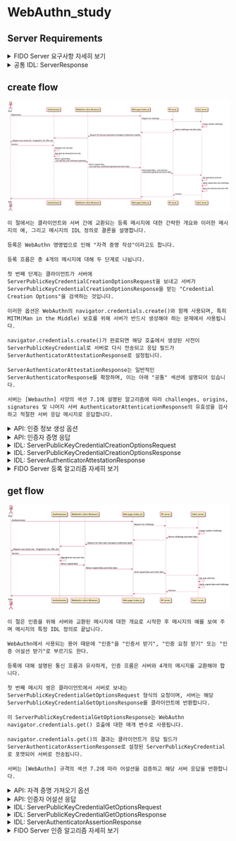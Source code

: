 # WebAuthn_study

## Server Requirements

<details>
<summary>FIDO Server 요구사항 자세히 보기</summary>

	1. 등록 및 증명

	서버가 등록을 지원합니다.

	등록 요청은 인증자에게 챌린지를 보내고 응답으로 CredentialCreationOptions 객체 (또는 이와 유사한)를 수신하는 형식을 취합니다.

	PublicKeyCredential의 응답 특성에는 직렬화된 clientDataJSON 특성과 직렬화된 attestationObject 특성이 모두 포함됩니다.

	역직렬화 시 증명 시 서명된 것과 기본 바이트 구조가 동일하게 유지된다는 점을 제외하고는 직렬화 형식(예: - base64url encoding)에 대한 요구사항은 없습니다.

	2-1. 증명 확인

	서버는 증명 유효성을 검사해야 합니다.

	[WebAuthn] 문서에서 증명의 유효성을 확인하는 방법을 지정합니다.

	Relying Party에 대한 요구사항은 서버에 대해 규범적입니다.

	증명 응답의 필드는 [WebAuthn] 규격의 필드 이름 또는 형식과 일치하지 않을 수 있습니다.

	응용프로그램 및 서버는 자체 필드 형식 및 이름을 협상할 수 있습니다.

	[WebAuthn] 에 설명된 이름 및 형식은 편의를 위한 것입니다.

	서버는 증명 인증서 체인의 유효성을 검사해야 합니다.

	서버는 [FIDO 메타데이터 서비스] 를 통한 증명 검증을 지원해야 합니다.

	서버는 메타데이터 속성을 기반으로 인증자에 대해 추가 인증 요소를 허용하거나, 허용하지 않거나, 요구하거나, 위험 분석을 수행하는 정책을 가질 수 있습니다.

	2.2 증명 타입

	[WebAuthn] 은 여러 증명 유형을 정의합니다.

	서버는 증명 형식 중 하나를 지원해야 합니다.

	서버가 기본 증명을 지원해야 합니다.
	서버는 자체 증명을 지원해야 합니다.
	서버가 개인 정보 CA 인증을 지원할 수 있음.
	서버는 ECDAA(타원곡선 직접 익명 증명)를 지원할 수 있습니다.

	2.3 증명 형식

	[WebAuthn] 은 여러 증명 형식을 정의하며, [WebAuthn] 에코시스템이 발전함에 따라 추가 증명 형식을 추가하기 위해 때때로 업데이트될 수 있습니다.

	서버는 하나 이상의 증명 형식을 지원해야 합니다.

	서버는 Packed Attestation을 지원해야 합니다.
	서버는 TPM Attestation을 지원해야 합니다.
	서버는 Android Key Attestation을 지원해야 합니다.
	서버는 U2F Attestation을 지원해야 합니다.
	서버는 Android SafteyNet Attestation을 지원해야 합니다.
	서버는 [WebAuthn]에서 정의한 다른 증명 형식을 지원할 수 있으며, 이러한 형식은 때때로 업데이트될 수 있습니다.
	인증자 또는 서버가 새 증명 형식을 만드는 경우 [WebAuthn]에 등록해야 합니다.

	증명 형식 예시
	{
		id: 'ADSUllKQmbqdGtpu4sjseh4cg2TxSvrbcHDTBsv4NSSX9...',
		rawId: ArrayBuffer(59),
		response: AuthenticatorAttestationResponse {
			clientDataJSON: ArrayBuffer(121),
			attestationObject: ArrayBuffer(306),
		},
		type: 'public-key'
	}

	3. 인증 및 증명

	서버는 인증을 지원해야 합니다.

	서버는 각 인증 요청에 대해 무작위 challenges 값을 사용해야 한다.

	challenges 값의 무작위성을 결정하는 것은 본 명세서의 범위를 벗어나지만(자세한 내용은 [FIDOSecRef] 참조), 동일한 challenges 값, 단조롭게 증가하는 challenges 값 또는 기타 간단한 challenges 값은 허용되지 않으며 안전하지 않으며 challenges 값 생성에 암호적으로 안전한 난수 생성기가 사용될 것으로 예상된다.

	서버가 assertion signatures의 유효성을 검사합니다.

	assertion signatures을 수신한 서버는 [WebAuthn] 에 정의된 절차를 사용하여 assertion signatures을 검증해야 합니다.

	서버는 TUP/기타 사용자 확인을 검증해야 합니다.

	4. 통신 채널 요구사항

	서버가 TLS를 구현하고 있고 토큰 바인딩을 사용할 수 있는 경우 [TokenBindingOverHttp]를 사용하여 [TokenBindingProtocol]을 구현해야 합니다.

	5. 확장자

	운영 환경에 배포할 때 이러한 방식으로 구성해야 하는 요구 사항은 없지만, 서버는 어떠한 확장도 존재하지 않고 등록 및 인증을 수행할 수 있는 동작 모드를 가져야 한다.

	서버는 확장을 지원할 수 있습니다.
	서버는 FIDO U2F와의 하위 호환성을 위해 AppId를 지원해야 합니다.

	브라우저, 플랫폼 및 기타 클라이언트는 확장을 지원하거나 지원하지 않을 수 있습니다.

	서버가 새로운 확장을 구현하는 경우 [WebAuthn]에 등록해야 합니다.

	6. 기타

	signature는 rawData 필드를 통해 계산됩니다.

	서버는 아래의 알고리즘을 필수로 구현해야합니다.

	서버는 다른 알고리즘을 구현할 수도 있습니다.

	Name: RS1
	Value: TBD (requested assignment -65535)
	Description: RSASSA-PKCS1-v1_5 w/ SHA-1
	Reference: Section 8.2 of [RFC8017]
	Status: Required

	Name: RS256
	Value: TBD (requested assignment -257)
	Description: RSASSA-PKCS1-v1_5 w/ SHA-256
	Reference: Section 8.2 of [RFC8017]
	Status: Required

	Name: ES256
	Value: -7
	Description: ECDSA using P-256 and SHA-256
	Reference: [RFC8152]
	Status: Required

	서버는 필수로 표시된 아래 곡선을 구현해야합니다.

	서버는 다른 곡선을 구현할 수도 있습니다.

	Name: P-256
	Value: 1
	Description: EC2 NIST P-256 also known as secp256r1
	Reference: [RFC8152]
	Status: Required

	설계상, 이 글 작성 시점 현재 인증자가 실제로 사용하고 있는 알고리즘과 곡선만 필수 알고리즘 및 곡선 목록에 포함됩니다.

	가능한 미래의 암호화 개발을 위해 미리 준비하고자하는 서버는 필수 알고리즘 외에도 권장 알고리즘 및 곡선을 구현하는 것을 고려해야 합니다.

	서버는 [FIDO 개인 정보 보호 원칙]을 준수해야 합니다.

	7. 전송 바인딩 프로필 (밑에 자세하게 설명)

	이 섹션은 비규범적입니다.

	7.1 소개
	
	이 문서에는 FIDO2 서버에 대한 비표준, 제안 된 REST API가 포함되어 있습니다.

	이 인터페이스는 필수는 아니지만 FIDO2 적합성 테스트 도구에 사용되는 인터페이스로, 서버는 적합성 테스트 도구에 의해 이러한 메시지가 검증될 수 있도록 표준 방식으로 메시지를 수신하고 보낼 수 있습니다.

	FIDO2 사양과 마찬가지로 여기에 설명된 인터페이스는 [WebAuthn] 사양에 크게 의존합니다.

	이 문서의 명명법은 WebAuthn의 명명법을 따르며 서버와 송수신되는 메시지를 정의하기 위해 인터페이스 정의 언어(IDL)를 재사용한다.

	이 문서는 등록, 인증 및 공통의 세 가지 섹션으로 나뉩니다.

	등록 및 인증 섹션에는 이러한 작업과 관련된 메시지가 포함되며 공통 섹션에는 등록 및 인증에 공통적인 메시지 및 데이터 형식이 포함됩니다.

</details>

<details>
<summary>공통 IDL: ServerResponse</summary>

	dictionary ServerResponse {
		required Status status;
		required DOMString errorMessage = "";
	}

	required status - 응답 상태를 설명합니다. "확인" 또는 "실패"로 설정할 수 있습니다.

	required errorMessage - status가 "실패"로 설정된 경우 이 필드는 비워둘 수 없습니다.

</details>

## create flow

![Sequence diagrams](https://github.com/dc-choi/WebAuthn_study/blob/master/img/reg.png)

	이 절에서는 클라이언트와 서버 간에 교환되는 등록 메시지에 대한 간략한 개요와 이러한 메시지의 예, 그리고 메시지의 IDL 정의로 결론을 설명합니다.

	등록은 WebAuthn 명명법으로 인해 "자격 증명 작성"이라고도 합니다.

	등록 흐름은 총 4개의 메시지에 대해 두 단계로 나뉩니다.

	첫 번째 단계는 클라이언트가 서버에 ServerPublicKeyCredentialCreationOptionsRequest을 보내고 서버가 ServerPublicKeyCredentialCreationOptionsResponse을 받는 "Credential Creation Options"을 검색하는 것입니다.

	이러한 옵션은 WebAuthn의 navigator.credentials.create()와 함께 사용되며, 특히 MITM(Man in the Middle) 보호를 위해 서버가 반드시 생성해야 하는 문제에서 사용됩니다.

	navigator.credentials.create()가 완료되면 해당 호출에서 생성된 사전이 ServerPublicKeyCredential로 서버로 다시 전송되고 응답 필드가 ServerAuthenticatorAttestationResponse로 설정됩니다.

	ServerAuthenticatorAttestationResponse는 일반적인 ServerAuthenticatorResponse를 확장하며, 이는 아래 "공통" 섹션에 설명되어 있습니다.

	서버는 [Webauthn] 사양의 섹션 7.1에 설명된 알고리즘에 따라 challenges, origins, signatures 및 나머지 서버 AuthenticatorAttenticationResponse의 유효성을 검사하고 적절한 서버 응답 메시지로 응답합니다.

<details>
<summary>API: 인증 정보 생성 옵션</summary>

	Request:
	URL: /attestation/options
	Method: POST
	URL Params: None
	Body: application/json formatted ServerPublicKeyCredentialCreationOptionsRequest
	{
		"username": "johndoe@example.com",
		"displayName": "John Doe",
		"authenticatorSelection": {
			"residentKey": false,
			"authenticatorAttachment": "cross-platform",
			"userVerification": "preferred"
		},
		"attestation": "direct"
	}

	Success Response:
	HTTP Status Code: 200 OK
	Body: application/json formatted ServerPublicKeyCredentialCreationOptionsResponse
	{
		"status": "ok",
		"errorMessage": "",
		"rp": {
			"name": "Example Corporation"
		},
		"user": {
			"id": "S3932ee31vKEC0JtJMIQ",
			"name": "johndoe@example.com",
			"displayName": "John Doe"
		},
		"challenge": "uhUjPNlZfvn7onwuhNdsLPkkE5Fv-lUN",
		"pubKeyCredParams": [
			{
				"type": "public-key",
				"alg": -7
			}
		],
		"timeout": 10000,
		"excludeCredentials": [
			{
				"type": "public-key",
				"id": "opQf1WmYAa5aupUKJIQp"
			}
		],
		"authenticatorSelection": {
			"residentKey": false,
			"authenticatorAttachment": "cross-platform",
			"userVerification": "preferred"
		},
		"attestation": "direct"
	}

	Error Response:
	HTTP Status Code: 4xx or 5xx
	Body: application/json formatted ServerResponse
	{
		"status": "failed",
		"errorMessage": "Missing challenge field!"
	}

</details>

<details>
<summary>API: 인증자 증명 응답</summary>

	Request:
	URL: /attestation/result
	Method: POST
	URL Params: None
	Body: application/json formatted ServerPublicKeyCredential with response field set to ServerAuthenticatorAttestationResponse
	{
		id: 'ADSUllKQmbqdGtpu4sjseh4cg2TxSvrbcHDTBsv4NSSX9...',
		rawId: ArrayBuffer(59),
		response: AuthenticatorAttestationResponse {
			clientDataJSON: ArrayBuffer(121),
			attestationObject: ArrayBuffer(306),
		},
		type: 'public-key'
	}

	Success Response:
	HTTP Status Code: 200 OK
	Body: application/json formatted ServerResponse
	{
		"status": "ok",
		"errorMessage": ""
	}

	Error Response:
	HTTP Status Code: 4xx or 5xx
	Body: application/json formatted ServerResponse
	{
		"status": "failed",
		"errorMessage": "Can not validate response signature!"
	}

</details>

<details>
<summary>IDL: ServerPublicKeyCredentialCreationOptionsRequest</summary>

	dictionary ServerPublicKeyCredentialCreationOptionsRequest {
		required DOMString username;
		required DOMString displayName;
		AuthenticatorSelectionCriteria authenticatorSelection;
		AttestationConveyancePreference attestation = "none";
	};

	required username - 사용자가 읽을 수 있는 엔티티 이름입니다.
	Ex) "alexm", "alex.p.mueller@example.com" or "+14255551234".

	required displayName - 표시 전용 사용자 계정에 대한 친숙한 이름입니다.
	Ex) "Alex P. Müller"

	authenticatorSelection - 인증자 관련 옵션을 추가적으로 설정하는 부분
	authenticatorAttachment: 사용자가 다른 클라이언트 장치에서 더 쉽게 재인증을 위해 플랫폼 자격 증명을 등록하는 데 사용할 수 있습니다. (cross-platform, platform)
	requireResidentKey: 기본값 false, true로 설정된 경우 공개 키 자격 증명을 만들 때 해당 공개키의 검증을 하도록 함.
	userVerification: 기본값 preferred
	required(작업에 대해 사용자 확인을 요구하며 응답에 UV 플래그가 설정되어 있지 않으면 작업에 실패함을 나타냅니다.)
	preferred(작업에 대해 사용자 확인을 선호하지만 응답에 UV 플래그가 설정되어 있지 않은 경우 작업에 실패하지 않음을 나타냅니다.)
	discouraged(작업 중에 사용자 검증이 사용되는 것을 원하지 않음을 나타냅니다.)

	attestation - 이 옵션을 사용하면 서버가 이 등록 이벤트에 대한 증명 데이터의 중요도를 나타낼 수 있습니다.
	값이 "none"이면 서버가 증명에 신경 쓰지 않음을 나타냅니다.
	"indirect" 값은 서버가 익명 증명 데이터를 허용함을 의미합니다.
	"direct"는 서버가 인증자로부터 증명 데이터를 수신하려는 것을 의미합니다.
	기본값은 "none"으로 설정됩니다.

</details>

<details>
<summary>IDL: ServerPublicKeyCredentialCreationOptionsResponse</summary>

	dictionary ServerPublicKeyCredentialCreationOptionsResponse : ServerResponse {
		required PublicKeyCredentialRpEntity rp;
		required ServerPublicKeyCredentialUserEntity user;

		required DOMString challenge;
		required sequence<PublicKeyCredentialParameters> pubKeyCredParams;

		unsigned long timeout;
		sequence<ServerPublicKeyCredentialDescriptor> excludeCredentials = [];
		AuthenticatorSelectionCriteria authenticatorSelection;
		AttestationConveyancePreference attestation = "none";
		AuthenticationExtensionsClientInputs extensions;
	};

	required rp - PublicKeyCredentialRpEntity
	id: rpId에 대한 고유 식별자입니다. id는 현재 브라우저에 있는 도메인의 하위 집합이어야 합니다.

	required user - ServerPublicKeyCredentialUserEntity
	id: base64url 인코딩된 id 버퍼
	displayName: 표시 전용 사용자 계정에 대한 친숙한 이름입니다.

	required challenge - 임의 base64url 인코딩 값(최소 16바이트 길이 및 최대 64바이트 길이)

	required pubKeyCredParams - PublicKeyCredentialParameters (공개 키 자격 증명 매개 변수 순서)
	type: 만들 자격 증명 유형을 지정합니다. 값은 PublicKeyCredentialType의 구성원이어야 하며, 알 수 없는 값을 무시하고 알 수 없는 유형의 매개 변수를 무시합니다.
	alg: 새로 생성된 자격 증명이 사용될 암호화 서명 알고리즘과 생성 될 비대칭 키 쌍의 유형을 지정합니다.

	timeout - 오류가 반환되기 전에 사용자가 등록 프롬프트에 응답해야 하는 시간(밀리초 단위).

	excludeCredentials - ServerPublicKeyCredentialDescriptor (자격증명의 중복 방지 및 자격증명에 도달하는 방법 여부와 결정)
	type: 만들 자격 증명 유형을 지정합니다. 값은 PublicKeyCredentialType의 구성원이어야 하며, 알 수 없는 값을 무시하고 알 수 없는 유형의 매개 변수를 무시합니다.
	id: 호출해서 참조하는 공개 키 자격 증명의 base64url 인코딩된 자격 증명 ID를 포함합니다.
	transports: 호출한 후, 공개 키 자격 증명의 관리 인증자와 통신할 수 있는 방법에 대한 힌트를 제공 ('usb', 'nfc' 등등)

	authenticatorSelection - 인증자 관련 옵션을 추가적으로 설정하는 부분
	authenticatorAttachment: 사용자가 다른 클라이언트 장치에서 더 쉽게 재인증을 위해 플랫폼 자격 증명을 등록하는 데 사용할 수 있습니다. (cross-platform, platform)
	requireResidentKey: 기본값 false, true로 설정된 경우 공개 키 자격 증명을 만들 때 해당 공개키의 검증을 하도록 함.
	userVerification: 기본값 preferred
	required(작업에 대해 사용자 확인을 요구하며 응답에 UV 플래그가 설정되어 있지 않으면 작업에 실패함을 나타냅니다.)
	preferred(작업에 대해 사용자 확인을 선호하지만 응답에 UV 플래그가 설정되어 있지 않은 경우 작업에 실패하지 않음을 나타냅니다.)
	discouraged(작업 중에 사용자 검증이 사용되는 것을 원하지 않음을 나타냅니다.)

	attestation - 이 옵션을 사용하면 서버가 이 등록 이벤트에 대한 증명 데이터의 중요도를 나타낼 수 있습니다.
	값이 "none"이면 서버가 증명에 신경 쓰지 않음을 나타냅니다.
	"indirect" 값은 서버가 익명 증명 데이터를 허용함을 의미합니다.
	"direct"는 서버가 인증자로부터 증명 데이터를 수신하려는 것을 의미합니다.
	기본값은 "none"으로 설정됩니다.

	extensions - 클라이언트 확장 입력 값

</details>

<details>
<summary>IDL: ServerAuthenticatorAttestationResponse</summary>

	dictionary ServerAuthenticatorAttestationResponse : ServerAuthenticatorResponse {
		required DOMString      clientDataJSON;
		required DOMString      attestationObject;
	};

	required clientDataJSON - base64url 인코딩된 clientDataJSON 버퍼
	// Parsing the clientDataJSON
	{
		challenge: "p5aV2uHXr0AOqUk7HQitvi-Ny1....",
		origin: "https://webauthn.guide",
		type: "webauthn.create"
	}

	challenge: 이것은 create() 호출에 전달된 것과 동일합니다. 서버는 반환된 challenge가 이 등록 이벤트에 대해 생성된 challenge와 일치하는지 확인해야 합니다.
	origin: 서버는 이 "origin" 문자열이 응용프로그램의 origin과 일치하는지 확인해야 합니다.
	type: 서버는 이 문자열이 실제로 "webauthn.create"인지 확인합니다. 다른 문자열이 제공되면 인증자가 잘못된 작업을 수행했음을 나타냅니다.

	required attestationObject - base64url 인코딩된 attestationObject 버퍼
	// Parsing the attestationObject
	{
		authData: Uint8Array(196),
		fmt: "fido-u2f",
		attStmt: {
			sig: Uint8Array(70),
			x5c: Array(1),
		},
	}

	authData: 인증자 데이터는 등록 이벤트에 대한 메타데이터와 향후 인증에 사용할 공개 키가 포함된 바이트 배열입니다.
	fmt: 증명 형식을 나타냅니다. 인증자는 여러 가지 방법으로 증명 데이터를 제공할 수 있습니다. 이는 서버가 증명 데이터를 구문 분석하고 검증하는 방법을 나타냅니다.
	attStmt: 이것은 증명문입니다. 이 개체는 표시된 증명 형식에 따라 다르게 나타납니다.
	이 경우 signature sig 및 증명 인증서 x5c가 제공됩니다.
	서버는 이 데이터를 사용하여 인증자로부터 받은 자격 증명 공개 키를 암호화하여 확인합니다.
	또한 서버는 인증서를 사용하여 취약한 것으로 추정되는 인증자를 거부할 수 있습니다.

	// Parsing the authenticator data (Parsing authData)
	{
		rpIdHash: "LNeTz6C0GMu_DqhSIoYH2el7Mz1NsKQQF3Zq9ruMdVE",
		flags: {
			"value": 65,
			"up": true,
			"uv": false,
			"at": true,
			"ed": false
		},
		signCount: 0,
		attestedCredentialData: {
			aaguid: "AAAAAAAAAAAAAAAAAAAAAA",
			credentialId: "s83owuOGSCxZeyHsqHqF8oZM_F7kde53Pdnvzxhz9sQPK41SySk9JG0R8OIa1751SmNi37OX80oqIfewM9Azpg",
			credentialPublicKey: {
				kty: "EC",
				alg: "ES256",
				crv: "P-256",
				x: "qcmw3NcebCb_jrRtSKpD-FKpUuupsQW2LpljWpvig10",
				y: "b1QHO_NXteqUVdbGWwaAehQQ8E1rV8ZAgYiPTV6B5-o"
			}
		}
	}

	rpIdHash: 자격 증명의 범위가 지정되는 RP ID의 SHA-256 해시입니다.

	flags: 1byte로된 검증값
	Bit 0: User Present (UP) result.
	1은 유저가 존재한다.
	0은 유저가 존재하지 않는다.

	Bit 2: User Verified (UV) result.
	1은 유저가 검증되었다.
	0은 유저가 검증 되지 않았다.

	Bit 6: Attested credential data included (AT).
	인증자가 증명된 자격 증명 데이터를 추가했는지 여부를 나타냅니다.

	Bit 7: Extension data included (ED).
	인증자 데이터에 확장명이 있는지 여부를 나타냅니다.

	signCount: 서명 카운터, 32비트 부호 없는 빅 엔디언 정수.
	attestedCredentialData: 증명된 자격 증명 데이터(있는 경우)입니다. 이 길이는 인증되는 인증 정보 ID 및 인증 정보 공개 키의 길이에 따라 달라집니다.
	aaguid: 인증자의 AAGID입니다.
	credentialId: 인증 ID로 공개 키 자격 증명 소스 및 인증 확인을 식별하는 고유한 바이트 시퀀스입니다.

	credentialPublicKey: CTAP2 표준 CBOR 인코딩 양식을 사용하여 COSE_Key 형식으로 인코딩된 자격 증명 공개 키입니다.
	COSE_Key-encoded credential 공개 키는 "alg" 매개 변수를 포함해야 하며 다른 선택적 매개 변수를 포함할 수 없습니다.
	"alg" 매개 변수에는 COSE algorithmIdentifier 값이 포함되어야 합니다.
	인코딩된 자격 증명 공개 키에는 관련 키 유형 사양에서 규정한 추가 필수 매개 변수, 즉 키 유형 "kty" 및 알고리즘 "alg"에 필요한 매개 변수가 포함되어야 합니다.

</details>

<details>
<summary>FIDO Server 등록 알고리즘 자세히 보기</summary>

	1. Relying Party의 필요에 따라 PublicKeyCredentialCreationOptions를 설정해 옵션으로 지정합니다.

	2. navigator.credentials.create()를 호출하고 옵션을 공용 키 옵션으로 전달합니다. 성공적으로 해결된 약속의 결과가 자격 증명이 되도록 하십시오.
		1. 약속이 거부된 경우 사용자가 볼 수 있는 오류로 행사를 중단하거나 거부된 약속에서 사용할 수 있는 컨텍스트에서 결정될 수 있는 사용자 경험을 안내한다.
		2. 예를 들어 "InvalidStateError"와 같은 오류 코드로 약속이 거부되면 다른 인증자를 사용하도록 사용자에게 지시할 수 있습니다.

	3. 응답을 credential.response로 지정합니다.
		1. 응답이 AuthenticatorAttestationResponse의 인스턴스가 아닌 경우 사용자가 볼 수 있는 오류로 세리머니를 중단합니다.

	4. clientExtensionResults는 credential.getClientExtensionResults()를 호출한 결과입니다.

	5. JSONtext가 response.clientDataJSON 값에 대해 UTF-8 디코드를 실행한 결과라고 합니다.
		1. UTF-8 디코드 구현은 UTF-8 디코드 알고리즘에 의해 산출된 것과 동일한 결과를 산출하는 한 허용된다. 특히 선행 바이트 순서 표시(BOM)는 반드시 제거해야 합니다.

	6. 자격 증명을 생성하는 동안 수집된 클라이언트 데이터인 C를 JSON 텍스트에서 구현별 JSON 파서를 실행한 결과라고 합니다.
		1. C는 이 알고리즘에 의해 요구되는 C의 구성 요소가 참조 가능한 한 구현에 특화된 데이터 구조 표현일 수 있다.

	7. C.type의 값이 webauthn.create인지 확인합니다.

	8. C.challenge의 값이 options.challenge의 base64url 인코딩과 동일한지 확인합니다.

	9. C.origin의 값이 Related Party의 오리진과 일치하는지 확인합니다.

	10. C.tokenBinding.status의 값이 어설션을 얻은 TLS 연결의 토큰 바인딩 상태와 일치하는지 확인합니다. 해당 TLS 연결에 토큰 바인딩이 사용된 경우 C.tokenBinding.id이 연결에 대한 토큰 바인딩 ID의 base64url 인코딩과 일치하는지도 확인하십시오.

	11. response.clientDataJSON를 계산한 결과가 hash가 되도록 합니다. SHA-256을 사용합니다.

	12. AuthenticatorAttationResponse 구조의 destificationObject 필드에서 CBOR 디코딩을 수행하여 증명문 형식 ftt, 인증자 데이터 authData 및 증명문 atStmt를 가져옵니다.

	13. authData의 rpIdHash가 종속 당사자가 예상하는 RP ID의 SHA-256 해시인지 확인합니다.

	14. authData에서 플래그의 User Present 비트가 설정되어 있는지 확인합니다.

	15. 이 등록에 대해 사용자 확인이 필요한 경우 authData에 있는 플래그의 UserVerified 비트가 설정되어 있는지 확인합니다.

	16. authData의 자격 증명 공용 키의 "alg" 매개 변수가 options.pubKeyCredParams의 항목 중 하나의 alg 속성과 일치하는지 확인합니다.

	17. clientExtensionResults의 클라이언트 확장 출력 값과 authData의 확장에 있는 인증자 확장 출력 값이 options.extensions에서 제공된 클라이언트 확장 입력 값과 원치 않는 확장에 대한 관련 당사자의 특정 정책, 즉 options.extensions의 일부로 지정되지 않은 정책을 고려하여 예상대로인지 확인합니다. 일반적인 경우, "예상대로"의 의미는 의존 당사자에게만 해당되며 어떤 확장이 사용 중입니다.
		1. 클라이언트 플랫폼은 추가 인증자 확장 또는 클라이언트 확장을 설정하는 로컬 정책을 제정하여 원래 옵션의 일부로 지정되지 않은 인증자 확장 출력 또는 클라이언트 확장 출력에 값을 표시할 수 있습니다. Relying Parties는 이러한 상황을 처리할 준비가 되어 있어야 한다. 즉, 요청되지 않은 확장을 무시하든, 증명을 거부하든 말이다. Relying Party는 지역 정책과 사용 중인 확장에 따라 이 결정을 내릴 수 있습니다.
		2. 모든 확장은 클라이언트와 인증자 모두에게 선택 사항이기 때문에, Relying Party는 요청된 확장이 전혀 또는 일부만 작용한 경우를 처리할 준비를 해야 한다.

	18. 지원되는 WebAuthn 증명문 형식 식별자 값 집합에 대해 USASCII 대소문자 구분 일치를 수행하여 증명문 형식 결정. 등록된 WebAuthn 증명서 형식 식별자 값의 최신 목록은 [RFC8809]에 의해 설정된 IANA "WebAuthn 증명서 형식 식별자" 레지스트리 [IANA-WebAuthn-Registies]에 유지됩니다.

	19. attStmt, authData 및 해시가 주어진 증명문 형식 fmt의 검증 절차를 사용하여 attStmt가 유효한 증명 서명을 전달하는 올바른 증명문인지 확인하십시오.
		1. 각 증명문 형식은 자체 검증 절차를 지정합니다. 초기 정의된 형식에 대해서는 정의된 증명문 형식을, 최신 목록에 대해서는 [IANA-WebAuthn-Registries]를 참조하십시오.

	20. 검증에 성공한 경우 해당 증명 유형에 대해 허용되는 신뢰 앵커 목록(예: 증명 루트 인증서)과 신뢰할 수 있는 원본 또는 정책에서 증명문 형식을 가져옵니다. 예를 들어 FIDO Metadata Service(FIDO 메타데이터 서비스)는 authData에서 증명된 CredentialData의 aaid를 사용하여 이러한 정보를 얻을 수 있는 한 가지 방법을 제공합니다.

	21. 다음과 같이 19단계에서 검증 절차의 출력을 사용하여 증명 신뢰도를 평가합니다.
		1. 증명이 제공되지 않은 경우 종속 당사자 정책에서 증명이 허용되지 않는지 확인합니다.
		2. 자체 증명이 사용된 경우 종속 당사자 정책에서 자체 증명이 허용되는지 확인합니다.
		3. 그렇지 않으면 검증 절차로부터 증명 신뢰 경로로 반환된 X.509 인증서를 사용하여 증명 공개 키가 허용 가능한 루트 인증서까지 올바르게 연결되었는지 또는 그 자체가 허용 가능한 인증서인지 확인하십시오(즉, 단계 20에서 얻은 루트 인증서와 동일할 수 있음).

	22. credentialId가 아직 다른 사용자에게 등록되지 않았는지 확인합니다. 다른 사용자에게 이미 등록된 자격 증명에 대한 등록이 요청되는 경우, 종속 당사자는 이 등록에 실패하거나 이전 등록을 삭제하는 등의 방법으로 등록을 수락하기로 결정할 수 있습니다.

	23. atStmt 증명 문이 성공적으로 확인되고 신뢰할 수 있는 것으로 확인되면 options.user에 표시된 계정으로 새 자격 증명을 등록합니다.
		1. 종속 당사자 시스템에 적합한 경우 사용자 계정을 authData.attestedCredentialData의 credentialId 및 credentialPublicKey와 연결합니다.
		2. credentialId를 authData.signCount 값으로 초기화된 새 저장된 서명 카운터 값과 연결합니다. 또는 credentialId를 credential.response.getTransports()를 호출하여 반환되는 전송 힌트와 연결합니다. 이 값은 저장하기 전이나 후에 수정하면 안 됩니다. 클라이언트가 적합한 인증자를 찾는 방법을 알 수 있도록 이 값을 사용하여 향후 get() 호출에서 allowCredentials 옵션의 전송을 채우는 것이 좋습니다.

	24. 증명문 attStmt가 성공적으로 검증되었지만 위의 21단계에 따라 신뢰할 수없는 경우, Relying Party는 등록에 실패해야 합니다.
		1. 그러나 정책에 의해 허용되는 경우, 신뢰 당사자는 자격 증명 ID 및 자격 증명 공개 키를 등록할 수 있지만 자격 증명을 자체 증명이 있는 것으로 취급할 수 있습니다(6.5.3 증명 유형 참조). 그렇게하면, Relying Party는 공개 키 자격 증명이 특정 인증자 모델에 의해 생성되었다는 암호 증명이 없다고 주장합니다. 자세한 내용은 [FIDOsecRef] 및 [UAFProtocol]을 참조하십시오.

	증명 개체를 확인하려면 위 20단계에서 신뢰할 수 있는 신뢰 앵커를 결정하는 신뢰할 수 있는 방법이 있어야 합니다. 또한 인증서를 사용하는 경우, 종속 당사자는 중간 CA 인증서에 대한 인증서 상태 정보에 액세스할 수 있어야 합니다. 클라이언트가 증명 정보에 이 체인을 제공하지 않은 경우 종속 당사자도 증명 인증서 체인을 작성할 수 있어야 합니다.

</details>

## get flow

![Sequence diagrams](https://github.com/dc-choi/WebAuthn_study/blob/master/img/auth.png)

	이 절은 인증을 위해 서버와 교환된 메시지에 대한 개요로 시작한 후 메시지의 예를 보여 주며 메시지의 특정 IDL 정의로 끝납니다.

	WebAuthn에서 사용되는 용어 때문에 "인증"을 "인증서 받기", "인증 요청 받기" 또는 "인증 어설션 받기"로 부르기도 한다.

	등록에 대해 설명된 통신 흐름과 유사하게, 인증 흐름은 서버와 4개의 메시지를 교환해야 합니다.

	첫 번째 메시지 쌍은 클라이언트에서 서버로 보내는 ServerPublicKeyCredentialGetOptionsRequest 형식의 요청이며, 서버는 해당 ServerPublicKeyCredentialGetOptionsResponse를 클라이언트에 반환합니다.

	이 ServerPublicKeyCredentialGetOptionsResponse는 WebAuthn navigator.credentials.get() 호출에 대한 매개 변수로 사용됩니다.

	navigator.credentials.get()의 결과는 클라이언트가 응답 필드가 ServerAuthenticatorAssertionResponse로 설정된 ServerPublicKeyCredential로 포맷되어 서버로 전송됩니다.
	
	서버는 [WebAuthn] 규격의 섹션 7.2에 따라 어설션을 검증하고 해당 서버 응답을 반환합니다.

<details>
<summary>API: 자격 증명 가져오기 옵션</summary>

	Request:
	URL: /attestation/options
	Method: POST
	URL Params: None
	Body: application/json encoded ServerPublicKeyCredentialGetOptionsRequest
	{
		"username": "johndoe@example.com",
		"userVerification": "required"
	}

	Success Response:
	HTTP Status Code: 200 OK
	Body: applicaiton/json encoded ServerPublicKeyCredentialGetOptionsResponse
	{
		"status": "ok",
		"errorMessage": "",
		"challenge": "6283u0svT-YIF3pSolzkQHStwkJCaLKx",
		"timeout": 20000,
		"rpId": "https://example.com",
		"allowCredentials": [
			{
				"id": "m7xl_TkTcCe0WcXI2M-4ro9vJAuwcj4m",
				"type": "public-key"
			}
		],
		"userVerification": "required"
	}

	Error Response:
	HTTP Status Code: 4xx or 5xx
	Body: applicaiton/json encoded ServerResponse
	{
		"status": "failed",
		"errorMessage": "User does not exists!"
	}

</details>

<details>
<summary>API: 인증자 어설션 응답</summary>

	Request:
	URL: /assertion/result
	Method: POST
	URL Params: None
	Body: application/json encoded ServerPublicKeyCredential with response field set to ServerAuthenticatorAssertionResponse
	{
		"id":"LFdoCFJTyB82ZzSJUHc-c72yraRc_1mPvGX8ToE8su39xX26Jcqd31LUkKOS36FIAWgWl6itMKqmDvruha6ywA",
		"rawId":"LFdoCFJTyB82ZzSJUHc-c72yraRc_1mPvGX8ToE8su39xX26Jcqd31LUkKOS36FIAWgWl6itMKqmDvruha6ywA",
		"response":{
			"authenticatorData":"SZYN5YgOjGh0NBcPZHZgW4_krrmihjLHmVzzuoMdl2MBAAAAAA",
			"signature":"MEYCIQCv7EqsBRtf2E4o_BjzZfBwNpP8fLjd5y6TUOLWt5l9DQIhANiYig9newAJZYTzG1i5lwP-YQk9uXFnnDaHnr2yCKXL",
			"userHandle":"",
			"clientDataJSON":"eyJjaGFsbGVuZ2UiOiJ4ZGowQ0JmWDY5MnFzQVRweTBrTmM4NTMzSmR2ZExVcHFZ..."
		},
		"type":"public-key"
	}

	Success Response:
	HTTP status code: 200 OK
	Body: application/json encoded ServerResponse
	{
		"status": "ok",
		"errorMessage": ""
	}

	Error Response:
	HTTP status code: 4xx or 5xx
	Body: application/json encoded ServerResponse
	{
		"status": "failed",
		"errorMessage": "Can not validate response signature!"
	}

</details>

<details>
<summary>IDL: ServerPublicKeyCredentialGetOptionsRequest</summary>

	dictionary ServerPublicKeyCredentialGetOptionsRequest {
		required DOMString username;
		UserVerificationRequirement userVerification = "preferred";
	};

	required username - 사용자가 읽을 수 있는 엔티티 이름입니다.
	Ex) "alexm", "alex.p.mueller@example.com" or "+14255551234".

	userVerification: 기본값 preferred
	required(작업에 대해 사용자 확인을 요구하며 응답에 UV 플래그가 설정되어 있지 않으면 작업에 실패함을 나타냅니다.)
	preferred(작업에 대해 사용자 확인을 선호하지만 응답에 UV 플래그가 설정되어 있지 않은 경우 작업에 실패하지 않음을 나타냅니다.)
	discouraged(작업 중에 사용자 검증이 사용되는 것을 원하지 않음을 나타냅니다.)

</details>

<details>
<summary>IDL: ServerPublicKeyCredentialGetOptionsResponse</summary>

	dictionary ServerPublicKeyCredentialGetOptionsResponse : ServerResponse {
		required DOMString challenge;
		unsigned long timeout;
		USVString rpId;
		sequence<ServerPublicKeyCredentialDescriptor> allowCredentials = [];
		UserVerificationRequirement userVerification = "preferred";
		AuthenticationExtensionsClientInputs extensions;
	};

	required challenge - 임의 base64url 인코딩 값(최소 16바이트 길이 및 최대 64바이트 길이)

	timeout - 오류가 반환되기 전에 사용자가 등록 프롬프트에 응답해야 하는 시간(밀리초 단위).

	rpId - 생략할 경우 이 값은 원본 유효 도메인이 됩니다.

	allowCredentials - ServerPublicKeyCredentialDescriptor (자격증명의 중복 방지 및 자격증명에 도달하는 방법 여부와 결정)
	type: 만들 자격 증명 유형을 지정합니다. 값은 PublicKeyCredentialType의 구성원이어야 하며, 알 수 없는 값을 무시하고 알 수 없는 유형의 매개 변수를 무시합니다.
	id: 호출해서 참조하는 공개 키 자격 증명의 base64url 인코딩된 자격 증명 ID를 포함합니다.
	transports: 호출한 후, 공개 키 자격 증명의 관리 인증자와 통신할 수 있는 방법에 대한 힌트를 제공 ('usb', 'nfc' 등등)

	userVerification: 기본값 preferred
	required(작업에 대해 사용자 확인을 요구하며 응답에 UV 플래그가 설정되어 있지 않으면 작업에 실패함을 나타냅니다.)
	preferred(작업에 대해 사용자 확인을 선호하지만 응답에 UV 플래그가 설정되어 있지 않은 경우 작업에 실패하지 않음을 나타냅니다.)
	discouraged(작업 중에 사용자 검증이 사용되는 것을 원하지 않음을 나타냅니다.)

	extensions - 클라이언트 확장 입력 값

</details>

<details>
<summary>IDL: ServerAuthenticatorAssertionResponse</summary>

	dictionary ServerAuthenticatorAssertionResponse : ServerAuthenticatorResponse {
		required DOMString clientDataJSON;
		required DOMString authenticatorData;
		required DOMString signature;
		required DOMString userHandle;
	};

	required clientDataJSON - base64url 인코딩된 clientDataJSON 버퍼
	// Parsing the clientDataJSON
	{
		challenge: "p5aV2uHXr0AOqUk7HQitvi-Ny1....",
		origin: "https://webauthn.guide",
		type: "webauthn.get"
	}

	challenge: 이것은 get() 호출에 전달된 것과 동일합니다. 서버는 반환된 challenge가 이 등록 이벤트에 대해 생성된 challenge와 일치하는지 확인해야 합니다.
	origin: 서버는 이 "origin" 문자열이 응용프로그램의 origin과 일치하는지 확인해야 합니다.
	type: 서버는 이 문자열이 실제로 "webauthn.get"인지 확인합니다. 다른 문자열이 제공되면 인증자가 잘못된 작업을 수행했음을 나타냅니다.

	required authenticatorData- 등록 이벤트에 대한 메타데이터가 포함된 바이트 배열입니다. 등록 중에 수신된 authData와 유사하지만, 공용 키가 포함되지 않습니다.
	// Parsing the authenticator data (Parsing authenticatorData)
	{
		rpIdHash: "LNeTz6C0GMu_DqhSIoYH2el7Mz1NsKQQF3Zq9ruMdVE",
		flags: {
			"value": 65,
			"up": true,
			"uv": false,
			"at": true,
			"ed": false
		},
		signCount: 0,
		attestedCredentialData: {
			aaguid: "AAAAAAAAAAAAAAAAAAAAAA",
			credentialId: "s83owuOGSCxZeyHsqHqF8oZM_F7kde53Pdnvzxhz9sQPK41SySk9JG0R8OIa1751SmNi37OX80oqIfewM9Azpg",
		}
	}

	rpIdHash: 자격 증명의 범위가 지정되는 RP ID의 SHA-256 해시입니다.

	flags: 1byte로된 검증값
	Bit 0: User Present (UP) result.
	1은 유저가 존재한다.
	0은 유저가 존재하지 않는다.

	Bit 2: User Verified (UV) result.
	1은 유저가 검증되었다.
	0은 유저가 검증 되지 않았다.

	Bit 6: Attested credential data included (AT).
	인증자가 증명된 자격 증명 데이터를 추가했는지 여부를 나타냅니다.

	Bit 7: Extension data included (ED).
	인증자 데이터에 확장명이 있는지 여부를 나타냅니다.

	signCount: 서명 카운터, 32비트 부호 없는 빅 엔디언 정수.
	attestedCredentialData: 증명된 자격 증명 데이터(있는 경우)입니다. 이 길이는 인증되는 인증 정보 ID 및 인증 정보 공개 키의 길이에 따라 달라집니다.
	aaguid: 인증자의 AAGID입니다.
	credentialId: 인증 ID로 공개 키 자격 증명 소스 및 인증 확인을 식별하는 고유한 바이트 시퀀스입니다.

	required signature - base64url 인코딩된 서명 버퍼
	이 자격 증명과 연결된 개인 키에 의해 생성된 서명입니다.
	서버에서 공개 키는 이 서명이 유효한지 확인하는 데 사용됩니다.

	required userHandle - ServerPublicKeyCredentialUserEntity
	id: base64url 인코딩된 id 버퍼이며, 등록 중에 제공된 user.id을 나타냅니다.

</details>

<details>
<summary>FIDO Server 인증 알고리즘 자세히 보기</summary>

	1. Relying Party의 필요에 따라 PublicKeyCredentialRequestOptions를 설정해 옵션으로 지정합니다.
		1. options.allowCredentials가 존재하는 경우, 각 항목의 전송 멤버는 해당 자격 증명이 등록되었을 때 credential.response.getTransports()에 의해 반환된 값으로 설정되어야 합니다.

	2. navigator.credentials.get() 및 pass 옵션을 publicKey 옵션으로 호출합니다. 자격 증명이 성공적으로 해결된 약속의 결과가 되도록 합니다. 약속이 거부된 경우, 사용자가 볼 수 있는 오류로 의식을 중단하거나 거부된 약속에서 사용 가능한 컨텍스트에서 결정할 수 있는 대로 사용자 경험을 안내하십시오. 서로 다른 오류 컨텍스트 및 그로 이어지는 상황에 대한 정보는 인증자 GetAssertion Operation을 참조하십시오.

	3. 응답을 credential.response로 지정합니다. 응답이 AuthenticatorAssertionResponse의 인스턴스가 아닌 경우 사용자가 볼 수 있는 오류로 세리머니를 중단합니다.

	4. clientExtensionResults는 credential.getClientExtensionResults()를 호출한 결과입니다.

	5. options.allowCredentials가 비어 있지 않으면 credential.id가 options.allowCredentials에 나열된 공개 키 자격 증명 중 하나를 식별하는지 확인하십시오.

	6. 인증할 사용자를 식별하고 이 사용자가 credential.id에서 식별한 공개 키 인증 정보 원본의 소유자인지 확인합니다.
		1. 예를 들어, 사용자 이름 또는 쿠키를 통해 인증식이 시작되기 전에 사용자가 식별된 경우, 식별된 사용자가 credentialSource의 소유자인지 확인합니다. response.userHandle이 있으면 userHandle을 해당 값으로 지정합니다. userHandle도 동일한 사용자에게 매핑되는지 확인합니다.
		2. 인증 방식을 시작하기 전에 사용자를 식별하지 못한 경우, response.userHandle이 있는지, 이 값으로 식별된 사용자가 credentialSource의 소유자인지 확인합니다.

	7. credential.id(또는 credential.rawId, base64url 인코딩이 사용 사례에 적합하지 않은 경우)을 사용하여 해당 자격 증명 공개 키를 찾아 credentialPublicKey를 해당 자격 증명 공개 키로 지정합니다.

	8. cData, authData 및 sign이 각각 응답의 clientDataJSON, authenticatorData 및 signature의 값을 나타내도록 합니다.

	9. JSONtext를 cData 값에 대해 UTF-8 디코드를 실행한 결과라고 합시다.
		1. UTF-8 디코딩의 구현은 UTF-8 디코딩 알고리즘에 의해 산출된 것과 동일한 결과를 산출하는 한 허용된다. 특히 선행 바이트 순서 표시(BOM)는 반드시 제거해야 합니다.

	10. 서명에 사용된 클라이언트 데이터인 C를 JSON 텍스트에서 구현별 JSON 파서를 실행한 결과라고 합니다.
		1. C는 이 알고리즘에 의해 요구되는 C의 구성 요소가 참조 가능한 한 구현에 특정한 데이터 구조 표현일 수 있다.

	11. C.type의 값이 webauthn.get 문자열인지 확인합니다.

	12. C.challenge의 값이 options.challenge의 base64url 인코딩과 동일한지 확인합니다.

	13. C.origin의 값이 Related Party의 오리진과 일치하는지 확인합니다.

	14. C.tokenBinding.status 값이 증명된 TLS 연결에 대한 토큰 바인딩 상태와 일치하는지 확인하십시오. 해당 TLS 연결에 토큰 바인딩이 사용된 경우 C.tokenBinding.id이 연결에 대한 토큰 바인딩 ID의 base64url 인코딩과 일치하는지도 확인하십시오.

	15. authData의 rpIdHash가 Relying Party가 예상하는 RP ID의 SHA-256 해시인지 확인합니다.
		1. appid 확장을 사용하는 경우이 단계에는 몇 가지 특별한 논리가 필요합니다. 자세한 내용은 10.1 FIDO AppID Extension (Appid)을 참조하십시오.

	16. authData에서 플래그의 User Present 비트가 설정되어 있는지 확인합니다.

	17. 이 어설션에 대해 사용자 확인이 필요한 경우 authData의 플래그 중 사용자 확인 비트가 설정되어 있는지 확인합니다.

	18. clientExtensionResults의 클라이언트 확장 출력 값과 authData의 확장에 있는 인증자 확장 출력 값이 options.extensions에서 제공된 클라이언트 확장 입력 값과 원치 않는 확장에 대한 관련 당사자의 특정 정책, 즉 options.extensions의 일부로 지정되지 않은 정책을 고려하여 예상대로인지 확인합니다. 일반적인 경우, "예상대로"의 의미는 의존 당사자에게만 해당되며 어떤 확장이 사용 중입니다.
		1. 클라이언트 플랫폼은 추가 인증자 확장 또는 클라이언트 확장을 설정하는 로컬 정책을 제정하여 원래 옵션의 일부로 지정되지 않은 인증자 확장 출력 또는 클라이언트 확장 출력에 값을 표시할 수 있습니다. Relying Parties는 이러한 상황을 처리할 준비가 되어 있어야 한다. 즉, 요청되지 않은 확장을 무시하든, 증명을 거부하든 말이다. Relying Party는 지역 정책과 사용 중인 확장에 따라 이 결정을 내릴 수 있습니다.
		2. 모든 확장은 클라이언트와 인증자 모두에게 선택 사항이기 때문에, Relying Party는 요청된 확장이 전혀 또는 일부만 작용한 경우를 처리할 준비를 해야 한다.

	19. SHA-256을 사용하여 cData에 대한 해시를 계산한 결과가 해쉬라고 하자.

	20. credential PublicKey를 사용하여 authData와 해시의 이진 연결에 대한 시그니처가 유효한지 확인합니다.
		1. 이 검증 단계는 FIDO U2F 인증자에 의해 생성된 서명과 호환된다.
		2. FIDO U2F Signature Format Compatibility 참조.

	21. storedSignCount를 credential.id과 연결된 저장된 시그니처 카운터 값으로 설정합니다. authData.signCount가 0이 아니거나 storedSignCount가 0이 아닌 경우 다음 하위 단계를 실행합니다.
		1. 만약 authdata.signcount가 저장된 SignCount보다 크다면 저장된 SignCount를 authData.signCount의 값으로 업데이트합니다.
		2. 만약 authdata.signcount가 저장된 SignCount보다 작거나 같다면 이는 인증자가 복제될 수 있다는 신호입니다. 즉, 자격 증명 개인 키의 복사본이 적어도 두 개 이상 존재하며 병렬로 사용되고 있습니다. Relying Party는 이 정보를 위험 평가 항목에 통합해야 합니다. 이 경우 Relying Party가 storedSignCount를 업데이트할지, 그렇지 않을지는 Relying Party에 따라 다릅니다.

	22. 위의 단계가 모두 성공한 경우, 적절한 인증 방식을 계속하십시오. 그렇지 않은 경우 인증에 실패하십시오.

</details>

